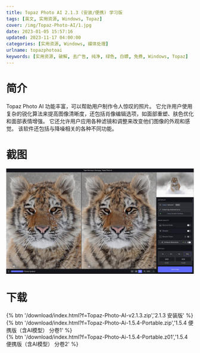 ```yaml
---
title: Topaz Photo AI 2.1.3 (安装/便携) 学习版
tags: [英文, 实用资源, Windows, Topaz]
cover: /img/Topaz-Photo-AI/1.jpg
date: 2023-01-05 15:57:16
updated: 2023-11-17 04:00:00
categories: [实用资源, Windows, 媒体处理]
urlname: topazphotoai
keywords: [实用资源, 破解, 去广告, 纯净, 绿色, 白嫖, 免费, Windows, Topaz]
---
```


# 简介

Topaz Photo AI 功能丰富，可以帮助用户制作令人惊叹的照片。 它允许用户使用复杂的锐化算法来提高图像清晰度，还包括肖像编辑选项，如面部重塑、肤色优化和面部表情增强。 它还允许用户应用各种滤镜和调整来改变他们图像的外观和感觉。 该软件还包括与降噪相关的各种不同功能。

# 截图

![](/img/Topaz-Photo-AI/2.jpg)

# 下载

{% btn '/download/index.html?f=Topaz-Photo-AI-v2.1.3.zip','2.1.3 安装版' %}
<br>
{% btn '/download/index.html?f=Topaz-Photo-Ai-1.5.4-Portable.zip','1.5.4 便携版（含AI模型） 分卷1' %}
<br>
{% btn '/download/index.html?f=Topaz-Photo-Ai-1.5.4-Portable.z01','1.5.4 便携版（含AI模型） 分卷2' %}

